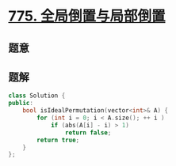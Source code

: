 #   [775. 全局倒置与局部倒置](https://leetcode.cn/problems/global-and-local-inversions/)

## 题意



## 题解



```c++
class Solution {
public:
    bool isIdealPermutation(vector<int>& A) {
        for (int i = 0; i < A.size(); ++ i )
            if (abs(A[i] - i) > 1)
                return false;
        return true;
    }
};
```



```python3

```

